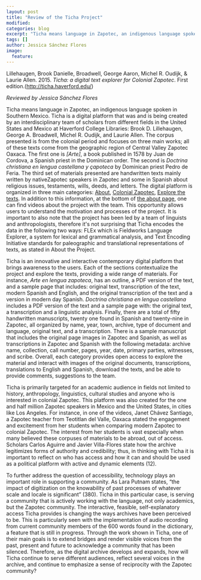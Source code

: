 ```yaml
---
layout: post
title: "Review of the Ticha Project"
modified:
categories: blog
excerpt: "Ticha means language in Zapotec, an indigenous language spoken in Southern Mexico."
tags: []
author: Jessica Sánchez Flores
image: 
  feature: 
---
```

 Lillehaugen, Brook Danielle, Broadwell, George Aaron, Michel R. Oudijk, & Laurie Allen. 2015. *Ticha: a digital text explorer for Colonial Zapotec*. First edition.(http://ticha.haverford.edu/)

 *Reviewed by Jessica Sánchez Flores*

Ticha means language in Zapotec, an indigenous language spoken in Southern Mexico. Ticha is a digital platform that was and is being created by an interdisciplinary team of scholars from different fields in the United States and Mexico at Haverford College Libraries: Brook D. Lillehaugen, George A. Broadwell, Michel R. Oudijk, and Laurie Allen. The corpus presented is from the colonial period and focuses on three main works; all of these texts come from the geographic region of Central Valley Zapotec Oaxaca. The first one is *[Arte]*, a book published in 1578 by Juan de Cordova, a Spanish priest in the Dominican order. The second is *Doctrina christiana en lengua castellana y çapoteca* by Dominican priest Pedro de Feria. The third set of materials presented are handwritten texts mainly written by nativeZapotec speakers in Zapotec and some in Spanish about religious issues, testaments, wills, deeds, and letters. The digital platform is organized in three main categories: [About](https://ticha.haverford.edu/en/about/), [Colonial Zapotec](https://ticha.haverford.edu/en/context/), [Explore the texts](https://ds-omeka.haverford.edu/ticha/en/texts.html). In addition to this information, at the bottom of [the about page](https://ticha.haverford.edu/en/about/), one can find videos about the project with the team. This opportunity allows users to understand the motivation and processes of the project. It is important to also note that the project has been led by a team of linguists and anthropologists, therefore it's not surprising that Ticha encodes the data in the following two ways: FLEx which is Fieldworks Language 
Explorer, a system for lexical and grammatical analysis, and Text Encoding Initiative standards for paleographic 
and translational representations of texts, as stated in About the Project. 

Ticha is an innovative and interactive contemporary digital platform that brings awareness to the users. Each of the sections contextualize the project and explore the texts, providing a wide range of materials. For instance, *Arte en lengua zapoteca*, has an outline, a PDF version of the text, and a sample page that includes: original text, transcription of the text, modern Spanish and English, and the original transcription of the text and a version in modern day Spanish. *Doctrina christiana en lengua castellana* includes a PDF version of the text and a sample page with: the original text, a transcription and a linguistic analysis. Finally, there are a total of fifty handwritten manuscripts, twenty one found in Spanish and twenty-nine in Zapotec, all organized by name, year, town, archive, type of document and language, original text, and a transcription. There is a sample manuscript that includes the original page images in Zapotec and Spanish, as well as transcriptions in Zapotec and Spanish with the following metadata: archive name, collection, call number, pages, year, date, primary parties, witnesses, and scribe. Overall, each category provides open access to explore the material and interact with images of the original documents, transcriptions, translations to English and Spanish, download the texts, and be able to provide comments, suggestions to the team.

Ticha is primarily targeted for an academic audience in fields not limited to history, anthropology, linguistics, cultural studies and anyone who is interested in colonial Zapotec. This platform was also created for the one and half million Zapotec speakers in Mexico and the United States, in cities like Los Angeles. For instance, in one of the videos, Janet Chávez Santiago, a Zapotec teacher from Teotitlan del Valle, Oaxaca stated the engagement and excitement from her students when comparing modern Zapotec to colonial Zapotec. The interest from her students is vast especially when many believed these corpuses of materials to be abroad, out of access. Scholars Carlos Aguirre and Javier Villa-Flores state how the archive legitimizes forms of authority and credibility; thus, in thinking with Ticha it is important to reflect on who has access and how it can and should be used as a political platform with active and dynamic elements (12). 

To further address the question of accessibility, technology plays an important role in supporting a community. As Lara Putnam states, “the impact of digitization on the knowability of past processes of whatever scale and locale is significant” (380). Ticha in this particular case, is serving a community that is actively working with the language, not only academics, but the Zapotec community. The interactive, feasible, self-explanatory access Ticha provides is changing the ways archives have been perceived to be. This is particularly seen with the implementation of audio recording from current community members of the 600 words found in the dictionary, a feature that is still in progress. Through the work shown in Ticha, one of their main goals is to extend bridges and render visible voices from the past, present and future to acknowledge a community that has been silenced. Therefore, as the digital archive develops and expands, how will Ticha continue to serve different audiences, reflect several voices in the archive, and continue to emphasize a sense of reciprocity with the Zapotec community? 
